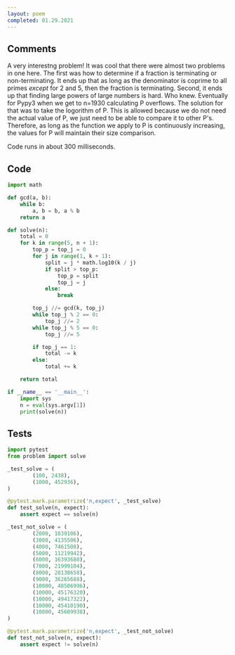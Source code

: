 ```yaml
---
layout: poem
completed: 01.29.2021
---
```


## Comments

A very interestng problem!  It was cool that there were almost two problems in
one here.  The first was how to determine if a fraction is terminating or
non-terminating.  It ends up that as long as the denominator is coprime to all
primes _except_ for 2 and 5, then the fraction is terminating.  Second, it ends
up that finding large powers of large numbers is hard.  Who knew.  Eventually
for Pypy3 when we get to n=1930 calculating P overflows.  The solution for that
was to take the logorithm of P.  This is allowed because we do not need the
actual value of P, we just need to be able to compare it to other P's.
Therefore, as long as the function we apply to P is continuously increasing,
the values for P will maintain their size comparison.

Code runs in about 300 milliseconds.

## Code

```python
import math

def gcd(a, b):
    while b:
        a, b = b, a % b
    return a

def solve(n):
    total = 0
    for k in range(5, n + 1):
        top_p = top_j = 0
        for j in range(1, k + 1):
            split = j * math.log10(k / j)
            if split > top_p:
                top_p = split
                top_j = j
            else:
                break

        top_j //= gcd(k, top_j)
        while top_j % 2 == 0:
            top_j //= 2
        while top_j % 5 == 0:
            top_j //= 5

        if top_j == 1:
            total -= k
        else:
            total += k

    return total

if __name__ == '__main__':
    import sys
    n = eval(sys.argv[1])
    print(solve(n))
```

## Tests

```python
import pytest
from problem import solve

_test_solve = (
        (100, 2438),
        (1000, 452936),
)

@pytest.mark.parametrize('n,expect', _test_solve)
def test_solve(n, expect):
    assert expect == solve(n)

_test_not_solve = (
        (2000, 1839106),
        (3000, 4135506),
        (4000, 7461508),
        (5000, 11219942),
        (6000, 16393680),
        (7000, 21999104),
        (8000, 28138658),
        (9000, 36265688),
        (10000, 48506996),
        (10000, 45176320),
        (10000, 49417322),
        (10000, 45410190),
        (10000, 45609938),
)

@pytest.mark.parametrize('n,expect', _test_not_solve)
def test_not_solve(n, expect):
    assert expect != solve(n)
```
